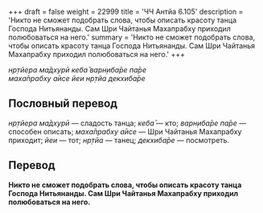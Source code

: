 +++
draft = false
weight = 22999
title = 'ЧЧ Антйа 6.105'
description = 'Никто не сможет подобрать слова, чтобы описать красоту танца Господа Нитьянанды. Сам Шри Чайтанья Махапрабху приходил полюбоваться на него.'
summary = 'Никто не сможет подобрать слова, чтобы описать красоту танца Господа Нитьянанды. Сам Шри Чайтанья Махапрабху приходил полюбоваться на него.'
+++

_нр̣тйера ма̄дхурӣ кеба̄ варн̣иба̄ре па̄ре  
маха̄прабху а̄исе йеи нр̣тйа декхиба̄ре_

## Пословный перевод

_нр̣тйера_ _ма̄дхурӣ_ — сладость танца; _кеба̄_ — кто; _варн̣иба̄ре_ _па̄ре_ — способен описать; _маха̄прабху_ _а̄исе_ — Шри Чайтанья Махапрабху приходит; _йеи_ — тот; _нр̣тйа_ — танец; _декхиба̄ре_ — посмотреть.

## Перевод

**Никто не сможет подобрать слова, чтобы описать красоту танца Господа Нитьянанды. Сам Шри Чайтанья Махапрабху приходил полюбоваться на него.**
